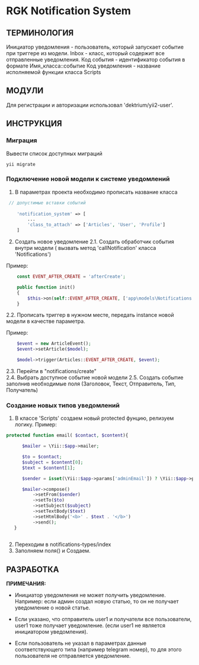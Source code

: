 RGK Notification System
============================

ТЕРМИНОЛОГИЯ
------------

Инициатор уведомления - пользователь, который запускает событие при триггере из модели.
Inbox - класс, который содержит все отправленные уведомления.
Код события - идентификатор события в формате Имя_класса::событие
Код уведомления - название исполняемой функции класса Scripts


МОДУЛИ
------------

Для регистрации и авторизации использовал 'dektrium/yii2-user'.


ИНСТРУКЦИЯ
------------
### Миграция
Вывести список доступных миграций

~~~
yii migrate
~~~

### Подключение новой модели к системе уведомлений

1) В параметрах проекта необходимо прописать название класса

```php
 // допустимые вставки событий
 
    'notification_system' => [
		...
        'class_to_attach' => ['Articles', 'User', 'Profile']
    ]
```
2) Создать новое уведомление
2.1. Создать обработчик события внутри модели ( вызвать метод 'callNotification' класса 'Notifications')

Пример: 
```php
	const EVENT_AFTER_CREATE = 'afterCreate';

    public function init()
    {
        $this->on(self::EVENT_AFTER_CREATE, ['app\models\Notifications', 'callNotification'], 'Articles::EVENT_AFTER_CREATE');
    }
```	
2.2. Прописать триггер в нужном месте, передать instance новой модели в качестве параметра.

Пример:

```php
	$event = new ArticleEvent();
    $event->setArticle($model);

    $model->trigger(Articles::EVENT_AFTER_CREATE, $event);
```
			
2.3. Перейти в "notifications/create"	
2.4. Выбрать доступное событие новой модели
2.5. Создать событие заполнив необходимые поля (Заголовок, Текст, Отправитель, Тип, Получатель)


### Создание новых типов уведомлений

1) В классе 'Scripts' создаем новый protected фунцию, релизуем логику.
 Пример:
 
 ```php
protected function email( $contact, $content){

       $mailer = \Yii::$app->mailer;

       $to = $contact;
       $subject = $content[0];
       $text = $content[1];

       $sender = isset(\Yii::$app->params['adminEmail']) ? \Yii::$app->params['adminEmail'] : 'no-reply@example.com';

       $mailer->compose()
           ->setFrom($sender)
           ->setTo($to)
           ->setSubject($subject)
           ->setTextBody($text)
           ->setHtmlBody('<b>' . $text . '</b>')
           ->send();
    } 
	
```
2) Переходим в notifications-types/index
3) Заполняем поля() и Создаем.


РАЗРАБОТКА
-------------

**ПРИМЕЧАНИЯ:**
- Инициатор уведомления не может получить уведомление. Например: если админ создал новую статью, то он не получает уведомление о новой статье.

- Если указано, что отправитель user1 и получатели все пользователи, user1 тоже получает уведомление. (если user1 не является инициатором уведомления).

- Если пользователь не указал в параметрах данные соответствующего типа (например telegram номер), то для этого пользователя не отправляется уведомление.

